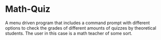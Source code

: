 # Math-Quiz
A menu driven program that includes a command prompt with different options to check the grades of different amounts of quizzes by theoretical students. The user in this case is a math teacher of some sort. 
